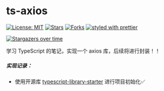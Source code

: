 # ts-axios
[![License: MIT](https://img.shields.io/badge/License-MIT-brightgreen.svg)](https://opensource.org/licenses/MIT)
[![Stars](https://img.shields.io/github/stars/ixiaorui2018/ts-axios)](https://img.shields.io/github/stars/ixiaorui2018/ts-axios)
[![Forks](https://img.shields.io/github/forks/ixiaorui2018/ts-axios)](https://img.shields.io/github/forks/ixiaorui2018/ts-axios)
[![styled with prettier](https://img.shields.io/badge/styled_with-prettier-ff69b4.svg)](https://github.com/prettier/prettier)

[![Stargazers over time](https://starchart.cc/ixiaorui2018/ts-axios.svg)](https://starchart.cc/ixiaorui2018/ts-axios)

学习 TypeScript 的笔记，实现一个 axios 库，后续将进行封装！！

##### 实现记录：

- 使用开源库 [typescript-library-starter](https://github.com/alexjoverm/typescript-library-starter) 进行项目初始化✅

